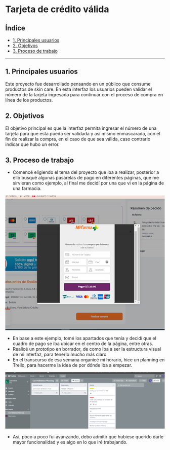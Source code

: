 # Tarjeta de crédito válida

## Índice

* [1. Principales usuarios](#1-principales-usuarios)
* [2. Objetivos](#2-objetivos)
* [3. Proceso de trabajo](#3-proceso-de-trabajo)
***

## 1. Principales usuarios

Este proyecto fue desarrollado pensando en un público que consume productos de 
skin care. En esta interfaz los usuarios pueden validar el número de la tarjeta 
ingresada para continuar con el proceso de compra en línea de los productos. 

## 2. Objetivos

El objetivo principal es que la interfaz permita ingresar el número de una tarjeta
para que esta pueda ser validada y así mismo enmascarada, con el fin de realizar 
la compra, en el caso de que sea válida, caso contrario indicar que hubo un error.

## 3. Proceso de trabajo

* Comencé eligiendo el tema del proyecto que iba a realizar, posterior a ello busqué
algunas pasarelas de pago en diferentes páginas, que me sirvieran como ejemplo, al 
final me decidí por una que vi en la página de una farmacia.

![prototipo de la página](pasarelaPago.png)

* En base a este ejemplo, tomé los apartados que tenía y decidí que el cuadro de pago
se iba ubicar en el centro de la página, entre otras.
* Realicé un prototipo en borrador, de como iba a ser la estructura visual de mi interfaz,
para tenerlo mucho más claro
* En el transcurso de esa semana organicé mi horario, hice un planning en Trello, para 
hacerme la idea de por dónde iba a empezar.

![prototipo de la página](Trello.png)

* Así, poco a poco fui avanzando, debo admitir que hubiese querido darle mayor 
funcionalidad y es algo en lo que iré trabajando.
